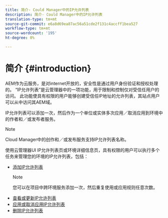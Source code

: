 ```yaml
---
title: 简介- Could Manager中的IP允许列表
description: 简介- Could Manager中的IP允许列表
translation-type: tm+mt
source-git-commit: e6a8d69ea87ac56a51cde2f131c4accff1bea527
workflow-type: tm+mt
source-wordcount: '195'
ht-degree: 0%

---
```



# 简介 {#introduction}

AEM作为云服务，是对internet开放的，安全性是通过用户身份验证和授权处理的。 “IP允许列表”是云管理器中的一项功能，用于限制和控制仅对受信任用户的访问。 此功能使具有权限的用户能够创建受信任IP地址的允许列表，其站点用户可以从中访问其AEM域。

IP允许列表可以添加一次，然后作为一个单位或实体多次应用／取消应用到环境中的作者和／或发布者服务。

>[!NOTE]
>Cloud Manager中的创作和／或发布服务支持IP允许列表名称。

使用云管理器UI IP允许列表页或环境详细信息页，具有权限的用户可以执行多个任务来管理您的环境的IP允许列表，包括：

* [添加IP允许列表](/help/implementing/cloud-manager/ip-allow-lists/add-ip-allow-lists.md)
   >[!NOTE]
   > 您可以在项目中跨环境服务添加一次，然后重复使用或应用规则任意次数。
* [查看或更新IP允许列表](/help/implementing/cloud-manager/ip-allow-lists/view-update-ip-allow-list.md)
* [应用或取消应用IP允许列表](/help/implementing/cloud-manager/ip-allow-lists/apply-allow-list.md)
* [删除IP允许列表](/help/implementing/cloud-manager/ip-allow-lists/delete-ip-allow-list.md)